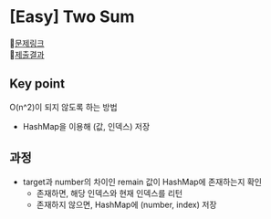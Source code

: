 # [Easy] Two Sum
📍[문제링크](https://leetcode.com/problems/two-sum/description/)\
📍[제출결과](https://leetcode.com/problems/two-sum/submissions/1023017062/)

## Key point
O(n^2)이 되지 않도록 하는 방법
- HashMap을 이용해 (값, 인덱스) 저장

## 과정

- target과 number의 차이인 remain 값이 HashMap에 존재하는지 확인
  - 존재하면, 해당 인덱스와 현재 인덱스를 리턴
  - 존재하지 않으면, HashMap에 (number, index) 저장
